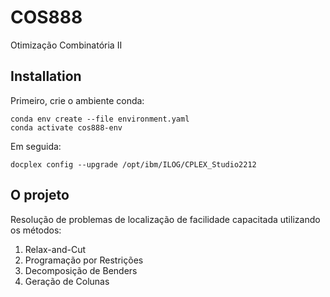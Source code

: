 # COS888

Otimização Combinatória II

## Installation

Primeiro, crie o ambiente conda:

```shell
conda env create --file environment.yaml
conda activate cos888-env
```

Em seguida:

```shell
docplex config --upgrade /opt/ibm/ILOG/CPLEX_Studio2212
```

## O projeto

Resolução de problemas de localização de facilidade capacitada utilizando os métodos:

1. Relax-and-Cut
2. Programação por Restrições
3. Decomposição de Benders
4. Geração de Colunas
